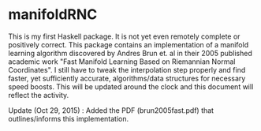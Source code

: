 manifoldRNC
===========

This is my first Haskell package. It is not yet even remotely complete
or positively correct. This package contains an implementation of a
manifold learning algorithm discovered by Andres Brun et. al in their
2005 published academic work "Fast Manifold Learning Based on
Riemannian Normal Coordinates".  I still have to tweak the
interpolation step properly and find faster, yet sufficiently
accurate, algorithms/data structures for necessary speed boosts. This
will be updated around the clock and this document will reflect the
activity.

Update (Oct 29, 2015) : Added the PDF (brun2005fast.pdf) that outlines/informs this implementation.
